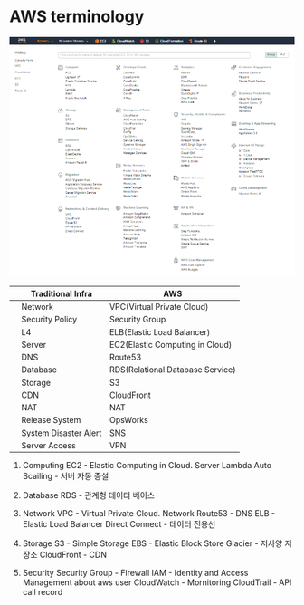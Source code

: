 AWS terminology
===
![AWS Services](./images/aws_services.png)

|   |Traditional Infra   |AWS   |
|---|---|---|
|   |Network   |VPC(Virtual Private Cloud)   |
|   |Security Policy   |Security Group   |
|   |L4   |ELB(Elastic Load Balancer)   |
|   |Server   |EC2(Elastic Computing in Cloud)   |
|   |DNS   |Route53   |
|   |Database   |RDS(Relational Database Service)   |
|   |Storage   |S3   |
|   |CDN   |CloudFront   |
|   |NAT   |NAT   |
|   |Release System   |OpsWorks   |
|   |System Disaster Alert   |SNS   |
|   |Server Access   |VPN   |

1. Computing
EC2 - Elastic Computing in Cloud. Server
Lambda
Auto Scailing - 서버 자동 증설

2. Database
RDS - 관계형 데이터 베이스

3. Network
VPC - Virtual Private Cloud. Network
Route53 - DNS
ELB - Elastic Load Balancer
Direct Connect - 데이터 전용선

4. Storage
S3 - Simple Storage
EBS - Elastic Block Store
Glacier - 저사양 저장소
CloudFront - CDN

5. Security
Security Group - Firewall
IAM - Identity and Access Management about aws user
CloudWatch - Mornitoring
CloudTrail - API call record





